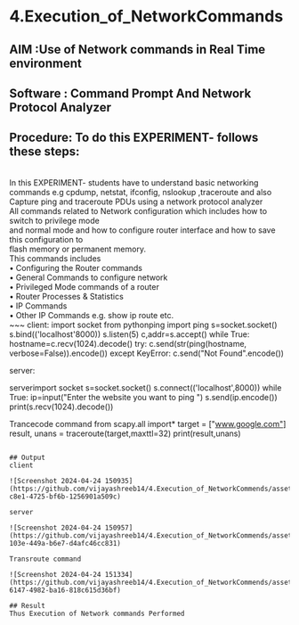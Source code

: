 # 4.Execution_of_NetworkCommands
## AIM :Use of Network commands in Real Time environment
## Software : Command Prompt And Network Protocol Analyzer
## Procedure: To do this EXPERIMENT- follows these steps:
<BR>
In this EXPERIMENT- students have to understand basic networking commands e.g cpdump, netstat, ifconfig, nslookup ,traceroute and also Capture ping and traceroute PDUs using a network protocol analyzer 
<BR>
All commands related to Network configuration which includes how to switch to privilege mode
<BR>
and normal mode and how to configure router interface and how to save this configuration to
<BR>
flash memory or permanent memory.
<BR>
This commands includes
<BR>
• Configuring the Router commands
<BR>
• General Commands to configure network
<BR>
• Privileged Mode commands of a router 
<BR>
• Router Processes & Statistics
<BR>
• IP Commands
<BR>
• Other IP Commands e.g. show ip route etc.
<BR>
~~~
client:
import socket 
from pythonping import ping 
s=socket.socket() 
s.bind(('localhost'8000)) 
s.listen(5) 
c,addr=s.accept() 
while True: 
    hostname=c.recv(1024).decode() 
    try: 
        c.send(str(ping(hostname, verbose=False)).encode()) 
    except KeyError: 
        c.send("Not Found".encode())

server:

serverimport socket 
s=socket.socket() 
s.connect(('localhost',8000)) 
while True: 
    ip=input("Enter the website you want to ping ") 
    s.send(ip.encode()) 
    print(s.recv(1024).decode())
    
Trancecode command
from scapy.all import* 
target = ["www.google.com"] 
result, unans = traceroute(target,maxttl=32) 
print(result,unans)
~~~

## Output
client

![Screenshot 2024-04-24 150935](https://github.com/vijayashreeb14/4.Execution_of_NetworkCommends/assets/161238151/fcf8a247-c8e1-4725-bf6b-1256901a509c)

server

![Screenshot 2024-04-24 150957](https://github.com/vijayashreeb14/4.Execution_of_NetworkCommends/assets/161238151/ef7a10dc-103e-449a-b6e7-d4afc46cc831)

Transroute command

![Screenshot 2024-04-24 151334](https://github.com/vijayashreeb14/4.Execution_of_NetworkCommends/assets/161238151/bc9d8e11-6147-4982-ba16-818c615d36bf)

## Result
Thus Execution of Network commands Performed 
